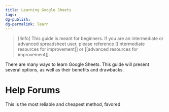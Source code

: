 ```yaml
---
title: Learning Google Sheets
tags: 
dg-publish: 
dg-permalink: learn
---
```

> [!info] This guide is meant for beginners.
> If you are an intermediate or advanced spreadsheet user, please reference [[intermediate resources for improvement]] or [[advanced resources for improvement]].

There are many ways to learn Google Sheets. This guide will present several options, as well as their benefits and drawbacks.
# Help Forums
This is the most reliable and cheapest method, favored  